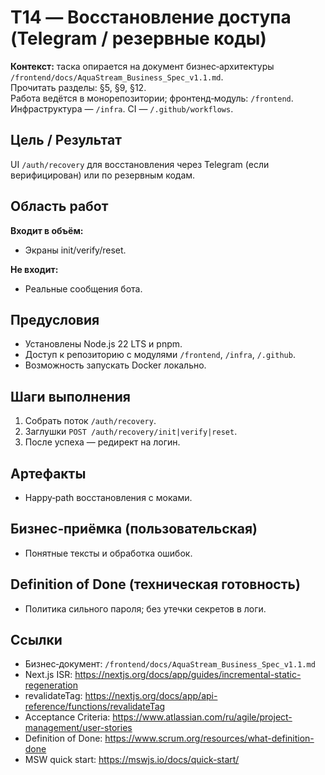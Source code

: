 # T14 — Восстановление доступа (Telegram / резервные коды)

**Контекст:** таска опирается на документ бизнес‑архитектуры `/frontend/docs/AquaStream_Business_Spec_v1.1.md`.  
Прочитать разделы: §5, §9, §12.  
Работа ведётся в монорепозитории; фронтенд‑модуль: `/frontend`. Инфраструктура — `/infra`. CI — `/.github/workflows`.

## Цель / Результат
UI `​/auth/recovery` для восстановления через Telegram (если верифицирован) или по резервным кодам.

## Область работ
**Входит в объём:**
- Экраны init/verify/reset.

**Не входит:**
- Реальные сообщения бота.

## Предусловия
- Установлены Node.js 22 LTS и pnpm.
- Доступ к репозиторию с модулями `/frontend`, `/infra`, `/.github`.
- Возможность запускать Docker локально.

## Шаги выполнения
1. Собрать поток `/auth/recovery`.
2. Заглушки `POST /auth/recovery/init|verify|reset`.
3. После успеха — редирект на логин.

## Артефакты
- Happy‑path восстановления с моками.

## Бизнес‑приёмка (пользовательская)
- Понятные тексты и обработка ошибок.

## Definition of Done (техническая готовность)
- Политика сильного пароля; без утечки секретов в логи.

## Ссылки
- Бизнес‑документ: `/frontend/docs/AquaStream_Business_Spec_v1.1.md`
- Next.js ISR: https://nextjs.org/docs/app/guides/incremental-static-regeneration
- revalidateTag: https://nextjs.org/docs/app/api-reference/functions/revalidateTag
- Acceptance Criteria: https://www.atlassian.com/ru/agile/project-management/user-stories
- Definition of Done: https://www.scrum.org/resources/what-definition-done
- MSW quick start: https://mswjs.io/docs/quick-start/